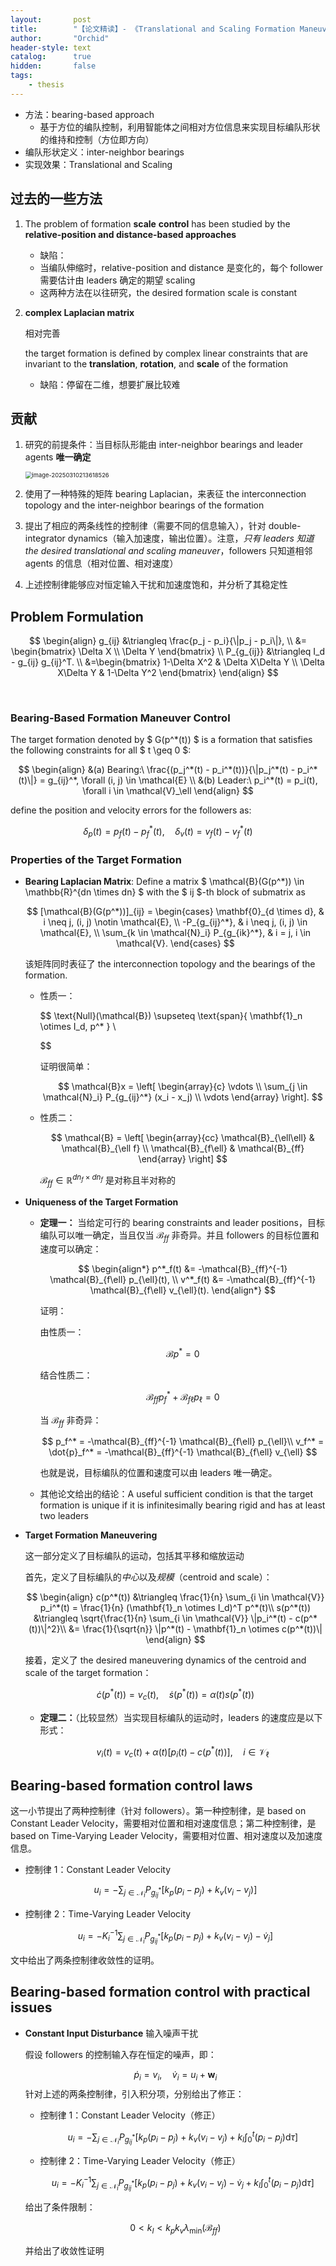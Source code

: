```yaml
---
layout:       post
title:        "【论文精读】- 《Translational and Scaling Formation Maneuver Control via a Bearing-Based Approach》"
author:       "Orchid"
header-style: text
catalog:      true
hidden:       false
tags:
    - thesis
---
```


* 方法：bearing-based approach
  * 基于方位的编队控制，利用智能体之间相对方位信息来实现目标编队形状的维持和控制（方位即方向）
* 编队形状定义：inter-neighbor bearings
* 实现效果：Translational and Scaling



## 过去的一些方法

1. The problem of formation **scale** **control** has been studied by the **relative-position and distance-based approaches**

   *  缺陷：
     * 当编队伸缩时，relative-position and distance 是变化的，每个 follower 需要估计由 leaders 确定的期望 scaling
     * 这两种方法在以往研究，the desired formation scale is constant

2. **complex Laplacian matrix**

   相对完善

   the target formation is defined by complex linear constraints that are invariant to the **translation**, **rotation**, and **scale** of the formation

   * 缺陷：停留在二维，想要扩展比较难



## 贡献

1. 研究的前提条件：当目标队形能由 inter-neighbor bearings and leader agents **唯一确定**

   <img src="C:\Users\86178\AppData\Roaming\Typora\typora-user-images\image-20250310213618526.png" alt="image-20250310213618526" style="zoom:67%;" />

2. 使用了一种特殊的矩阵 bearing Laplacian，来表征 the interconnection topology and the inter-neighbor bearings of the formation

3. 提出了相应的两条线性的控制律（需要不同的信息输入），针对  double-integrator dynamics（输入加速度，输出位置）。注意，*只有 leaders 知道 the desired translational and scaling maneuver*，followers 只知道相邻 agents 的信息（相对位置、相对速度）

4. 上述控制律能够应对恒定输入干扰和加速度饱和，并分析了其稳定性



## Problem Formulation

$$
\begin{align}
g_{ij} &\triangleq \frac{p_j - p_i}{\|p_j - p_i\|}, \\
	   &= \begin{bmatrix}
		   \Delta X \\
		   \Delta Y  
		   \end{bmatrix} \\
P_{g_{ij}} &\triangleq I_d - g_{ij} g_{ij}^T. \\
		   &=\begin{bmatrix}
		   1-\Delta X^2 & \Delta X\Delta Y \\
		   \Delta X\Delta Y & 1-\Delta Y^2  
		   \end{bmatrix}
\end{align}
$$

​	

### Bearing-Based Formation Maneuver Control

The target formation denoted by $ G(p^*(t)) $ is a formation that satisfies the following constraints for all $ t \geq 0 $:

$$
\begin{align}
&(a) Bearing:\ \frac{(p_j^*(t) - p_i^*(t))}{\|p_j^*(t) - p_i^*(t)\|} = g_{ij}^*, \forall (i, j) \in \mathcal{E} \\
&(b) Leader:\ p_i^*(t) = p_i(t), \forall i \in \mathcal{V}_\ell
\end{align}
$$

define the position and velocity errors for the followers as:

$$
\delta_p(t) = p_f(t) - p_f^*(t), \quad \delta_v(t) = v_f(t) - v_f^*(t)
$$

### Properties of the Target Formation

* **Bearing Laplacian Matrix**: Define a matrix $ \mathcal{B}(G(p^*)) \in \mathbb{R}^{dn \times dn} $ with the $ ij $-th block of submatrix as

    $$
    [\mathcal{B}(G(p^*))]_{ij} = 
    \begin{cases} 
    \mathbf{0}_{d \times d}, & i \neq j, (i, j) \notin \mathcal{E}, \\
    -P_{g_{ij}^*}, & i \neq j, (i, j) \in \mathcal{E}, \\
    \sum_{k \in \mathcal{N}_i} P_{g_{ik}^*}, & i = j, i \in \mathcal{V}.
    \end{cases}
    $$
    
    该矩阵同时表征了 the interconnection topology and the bearings of the formation.

    * 性质一：
      
      $$
      \text{Null}(\mathcal{B}) \supseteq \text{span}\{ \mathbf{1}_n \otimes I_d, p^* \} \\
      
      $$
      
      证明很简单：
      
      $$
      \mathcal{B}x = \left[ \begin{array}{c}
      \vdots \\
      \sum_{j \in \mathcal{N}_i} P_{g_{ij}^*} (x_i - x_j) \\
      \vdots
      \end{array} \right].
      $$

    * 性质二：
      
      $$
      \mathcal{B} = \left[ \begin{array}{cc}
      \mathcal{B}_{\ell\ell} & \mathcal{B}_{\ell f} \\
      \mathcal{B}_{f\ell} & \mathcal{B}_{ff}
      \end{array} \right]
      $$
      
      $\mathcal{B}_{ff} \in \mathbb{R}^{dn_f \times dn_f}$ 是对称且半对称的

* **Uniqueness of the Target Formation**

    * **定理一：** 当给定可行的 bearing constraints and leader positions，目标编队可以唯一确定，当且仅当 $\mathcal{B}_{ff}$ 非奇异。并且 followers 的目标位置和速度可以确定：
      
      $$
      \begin{align*}
      p^*_f(t) &= -\mathcal{B}_{ff}^{-1} \mathcal{B}_{f\ell} p_{\ell}(t), \\
      v^*_f(t) &= -\mathcal{B}_{ff}^{-1} \mathcal{B}_{f\ell} v_{\ell}(t).
      \end{align*}
      $$
      
      证明：

      由性质一：
      
      $$
      \mathcal{B} p^* = 0
      $$
      
      结合性质二：
      
      $$
      \mathcal{B}_{ff} p_f^* + \mathcal{B}_{f\ell} p_{\ell} = 0
      $$
      
      当 $\mathcal{B}_{ff}$ 非奇异：
      
      $$
      p_f^* = -\mathcal{B}_{ff}^{-1} \mathcal{B}_{f\ell} p_{\ell}\\
      v_f^* = \dot{p}_f^* = -\mathcal{B}_{ff}^{-1} \mathcal{B}_{f\ell} v_{\ell}
      $$
      
      也就是说，目标编队的位置和速度可以由 leaders 唯一确定。

    * 其他论文给出的结论：A useful sufficient condition is that the target formation is unique if it is infinitesimally bearing rigid and has at least two leaders

* **Target Formation Maneuvering**

  这一部分定义了目标编队的运动，包括其平移和缩放运动

  首先，定义了目标编队的*中心*以及*规模*（centroid and scale）：
  
  $$
  \begin{align}
  c(p^*(t)) &\triangleq \frac{1}{n} \sum_{i \in \mathcal{V}} p_i^*(t) = \frac{1}{n} (\mathbf{1}_n \otimes I_d)^T p^*(t)\\
  s(p^*(t)) &\triangleq \sqrt{\frac{1}{n} \sum_{i \in \mathcal{V}} \|p_i^*(t) - c(p^*(t))\|^2}\\
            &= \frac{1}{\sqrt{n}} \|p^*(t) - \mathbf{1}_n \otimes c(p^*(t))\|
  \end{align}
  $$
  
  接着，定义了 the desired maneuvering dynamics of the centroid and scale of the target formation：
  
  $$
  \dot{c}(p^*(t)) = v_c(t), \quad \dot{s}(p^*(t)) = \alpha(t) s(p^*(t))
  $$

  * **定理二：**（比较显然）当实现目标编队的运动时，leaders 的速度应是以下形式：
    
    $$
    v_i(t) = v_c(t) + \alpha(t) [p_i(t) - c(p^*(t))], \quad i \in \mathcal{V}_\ell
    $$
    



## Bearing-based formation control laws

这一小节提出了两种控制律（针对 followers）。第一种控制律，是 based on Constant Leader Velocity，需要相对位置和相对速度信息；第二种控制律，是 based on Time-Varying Leader Velocity，需要相对位置、相对速度以及加速度信息。

* 控制律 1：Constant Leader Velocity
  
  $$
  u_i = -\sum_{j \in \mathcal{N}_i} P_{g_{ij}^*} \left[ k_p (p_i - p_j) + k_v (v_i - v_j) \right]
  $$

* 控制律 2：Time-Varying Leader Velocity
  
  $$
  u_i = -K_i^{-1} \sum_{j \in \mathcal{N}_i} P_{g_{ij}^*} \left[ k_p (p_i - p_j) + k_v (v_i - v_j) - \dot{v}_j \right]
  $$

文中给出了两条控制律收敛性的证明。



## Bearing-based formation control with practical issues

* **Constant Input Disturbance** 输入噪声干扰

  假设 followers 的控制输入存在恒定的噪声，即：
  
  $$
  \dot{p}_i = v_i, \quad \dot{v}_i = u_i + \mathbf{w}_i
  $$
  针对上述的两条控制律，引入积分项，分别给出了修正：

  * 控制律 1：Constant Leader Velocity（修正）
    
    $$
    u_i = -\sum_{j \in \mathcal{N}_i} P_{g_{ij}^*} \left[ k_p (p_i - p_j) + k_v (v_i - v_j) + k_I \int_0^t (p_i - p_j) \mathrm{d}\tau \right]
    $$

  * 控制律 2：Time-Varying Leader Velocity（修正）
    
    $$
    u_i = -K_i^{-1} \sum_{j \in \mathcal{N}_i} P_{g_{ij}^*} \left[ k_p (p_i - p_j) + k_v (v_i - v_j) - \dot{v}_j + k_I \int_0^t (p_i - p_j) \mathrm{d}\tau \right]
    $$

  给出了条件限制：
  
  $$
  0 < k_I < k_p k_v \lambda_{\min}(\mathcal{B}_{ff})
  $$
  
  并给出了收敛性证明

